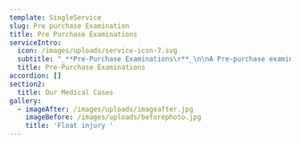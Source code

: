 ```yaml
---
template: SingleService
slug: Pre purchase Examination
title: Pre Purchase Examinations
serviceIntro:
  icon: /images/uploads/service-icon-7.svg
  subtitle: "_**Pre-Purchase Examinations\r**_\n\nA Pre-purchase examination (PPE) is normally carried out in five stages (although all stages may not be completed if a problem is evident at an early stage).  A basic two stage pre-purchase exam may also be requested. \r\n\nA full Five Stage examination comprises:\r\n\n_**Stage 1: Preliminary Examination\r**_\n\n\r\n\nFirstly, a detailed history of the horse is obtained from the vendor / agent.  The identification of the horse is checked against documentation. The horse is then examined at rest and physical examination is undertaken. The eyes are examined in a darkened stable with an ophthalmoscope and the heart is listened to on both sides of the chest. The front teeth (incisors) are checked to ensure the approximate age of the horse matches documentation. A detailed musculoskeletal examination is performed. The limb joints are palpated for evidence of joint effusion, soft tissue swelling, enlargement, range of motion and pain. The prominent tendon and ligament structures of the pastern and cannon and upper limb regions are palpated for swelling, heat and pain and evidence of previous injury.  Examination of the cardiovascular and respiratory system and a brief neurological examination are performed. The back is assessed for muscular and vertebral pain and the range of the thoraco-lumbar and sacroiliac regions. Foot examination considered foot size, shape and symmetry as well as heel support. The horse is checked over for any abnormalities, such as lumps and scars, and these will be recorded. \r\n\n_**Stage 2: Walk and trot, in hand\r**_\n\nThis phase includes assessment of the horse standing square, walking and trotting in a straight line, being backed up for several strides and performing tight turns on both reins. This takes place on a on a firm, level surface if possible.\r\n\n Flexion tests are then performed, where the leg is held up for 45-60 seconds and the horse is trotted away in a straight line. A flexion test is considered positive if the horse takes more than 3-5 steps to return to a normal gait. A positive flexion test could indicate a problem with a joint and/or soft tissue structure and will be considered along with the rest of the examination.  \r\n\nLunging on both reins on a firm or sand arena commonly performed. \r\n\n_**Stage 3: Exercise Phase**_\r\n\nThis phase is usually performed in saddle and the aim is to give sufficient exercise to assess the horse when it has an increased breathing effort and heart rate. The horse’s gait should assessed at walk, trot, canter, and if appropriate, the horse’s discipline. Any abnormal behaviour seen during this phase should is noted and discussed with the purchaser. \r\n\nAbnormal breathing sounds may indicate an airway problem that could impair athletic ability. This stage needs to be tailored to suit the horse and its intended purpose. \r\n\n_**Stage 4: Period of Rest and Re-examination\r**_\n\nThe horse is returned to the stable and the saddle and tack removed. The heart and lungs are assessed as the horse recovers from the exercise phase. The horse’s normal behaviour in the stable can be observed again and some vices may be displayed after exercise so may be observed during this time. \r\n\n**_Stage 5: Second Trot Up_** \r\n\nThe final stage involves trotting the horse up in hand again. This is to assess any changes or lameness that may have arisen from the exercise or recovery phases. \r\n\n**_Diagnostic Imaging_**  \r\n\nIn some cases it may be necessary to perform additional examinations – radiographs and  ultrasound examination of tendons or ligaments, or carrying out endoscopic examination of the upper airways. These procedures may only be undertaken with the consent of the current owner and will incur additional costs to the buyer. \r\n\n**_Blood Sample \r_**\n\nA blood sample can to be taken to assess for any current medical conditions as well as stored or assessed for the presence of medications."
  title: Pre-Purchase Examinations
accordion: []
section2:
  title: Our Medical Cases
gallery:
  - imageAfter: /images/uploads/imageafter.jpg
    imageBefore: /images/uploads/beforephoto.jpg
    title: 'Float injury '
---
```


